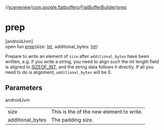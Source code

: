 //[sceneview](../../../index.md)/[com.google.flatbuffers](../index.md)/[FlatBufferBuilder](index.md)/[prep](prep.md)

# prep

[androidJvm]\
open fun [prep](prep.md)(size: [Int](https://kotlinlang.org/api/latest/jvm/stdlib/kotlin/-int/index.html), additional_bytes: [Int](https://kotlinlang.org/api/latest/jvm/stdlib/kotlin/-int/index.html))

Prepare to write an element of `size` after `additional_bytes` have been written, e.g. if you write a string, you need to align such the int length field is aligned to [SIZEOF_INT](../../../../sceneview/com.google.flatbuffers/-constants/-s-i-z-e-o-f_-i-n-t.md), and the string data follows it directly. If all you need to do is alignment, `additional_bytes` will be 0.

## Parameters

androidJvm

| | |
|---|---|
| size | This is the of the new element to write. |
| additional_bytes | The padding size. |
